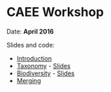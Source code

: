 # CAEE Workshop
Date: **April 2016**

Slides and code:

* [Introduction](00-introduction)
* [Taxonomy](01-taxonomy) - [Slides](01-taxonomy/slides)
* [Biodiversity](02-biodiversity) - [Slides](02-biodiversity/slides)
* [Merging](03-merging)
